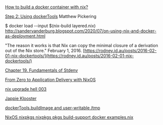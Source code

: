 

[How to build a docker container with nix?](https://stackoverflow.com/questions/43375880/how-to-build-a-docker-container-with-nix)


[Step 2: Using dockerTools](https://mpickering.github.io/posts/2018-09-19-nix-artefacts.html) Matthew Pickering



$ docker load --input $(nix-build layered.nix)
http://sandervanderburg.blogspot.com/2020/07/on-using-nix-and-docker-as-deployment.html

"The reason it works is that Nix can copy the minimal closure of a derivation out of the Nix store." February 1, 2016. 
[https://rodney.id.au/posts/2016-02-01-nix-dockertools/](https://rodney.id.au/posts/2016-02-01-nix-dockertools/)


[Chapter 19. Fundamentals of Stdenv](https://nixos.org/nixos/nix-pills/fundamentals-of-stdenv.html)

[From Zero to Application Delivery with NixOS](https://www.slideshare.net/mbbx6spp/from-zero-to-application-delivery-with-nixos)


[nix upgrade hell 003](https://www.youtube.com/watch?v=G0k5bu-xbUM)


[Jappie Klooster](https://www.youtube.com/channel/UCQxmXSQEYyCeBC6urMWRPVw/playlists)


[dockerTools.buildImage and user-writable /tmp](https://discourse.nixos.org/t/dockertools-buildimage-and-user-writable-tmp/5397/8)


[NixOS nixpkgs nixpkgs pkgs build-support docker examples.nix](https://github.com/NixOS/nixpkgs/blob/a5931fa6e38da31f119cf08127c1aa8f178a22af/pkgs/build-support/docker/examples.nix)